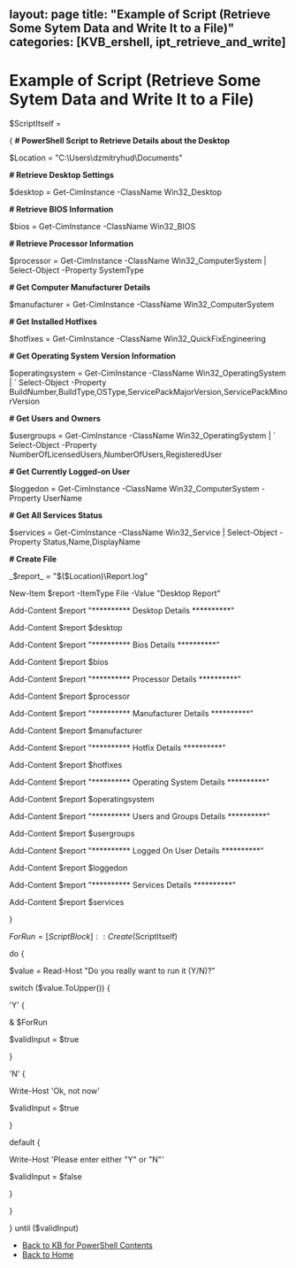 layout: page
title: "Example of Script (Retrieve Some Sytem Data and Write It to a File)"
categories: [KVB_ershell, ipt_retrieve_and_write]
---
# Example of Script (Retrieve Some Sytem Data and Write It to a File)
$ScriptItself = 

{ __# PowerShell Script to Retrieve Details about the Desktop__

$Location = "C:\Users\dzmitryhud\Documents"

__# Retrieve Desktop Settings__

$desktop = Get-CimInstance -ClassName Win32_Desktop

__# Retrieve BIOS Information__

$bios = Get-CimInstance -ClassName Win32_BIOS

__# Retrieve Processor Information__

$processor = Get-CimInstance -ClassName Win32_ComputerSystem | Select-Object -Property SystemType

__# Get Computer Manufacturer Details__

$manufacturer = Get-CimInstance -ClassName Win32_ComputerSystem

__# Get Installed Hotfixes__

$hotfixes = Get-CimInstance -ClassName Win32_QuickFixEngineering

__# Get Operating System Version Information__

$operatingsystem = Get-CimInstance -ClassName Win32_OperatingSystem | `
    Select-Object -Property BuildNumber,BuildType,OSType,ServicePackMajorVersion,ServicePackMinorVersion

__# Get Users and Owners__

$usergroups = Get-CimInstance -ClassName Win32_OperatingSystem | `
    Select-Object -Property NumberOfLicensedUsers,NumberOfUsers,RegisteredUser

__# Get Currently Logged-on User__

$loggedon = Get-CimInstance -ClassName Win32_ComputerSystem -Property UserName

__# Get All Services Status__

$services = Get-CimInstance -ClassName Win32_Service | Select-Object -Property Status,Name,DisplayName


__# Create File__

_$report_ = "$($Location)\Report.log"

New-Item $report -ItemType File -Value "Desktop Report"

Add-Content $report "********** Desktop Details **********"

Add-Content $report $desktop

Add-Content $report "********** Bios Details **********"

Add-Content $report $bios

Add-Content $report "********** Processor Details **********"

Add-Content $report $processor

Add-Content $report "********** Manufacturer Details **********"

Add-Content $report $manufacturer

Add-Content $report "********** Hotfix Details **********"

Add-Content $report $hotfixes

Add-Content $report "********** Operating System Details **********"

Add-Content $report $operatingsystem

Add-Content $report "********** Users and Groups Details **********"

Add-Content $report $usergroups

Add-Content $report "********** Logged On User Details **********"

Add-Content $report $loggedon

Add-Content $report "********** Services Details **********"

Add-Content $report $services

}

$ForRun = [ScriptBlock]::Create($ScriptItself)

do {

$value = Read-Host "Do you really want to run it (Y/N)?"

switch ($value.ToUpper()) {

'Y' {

& $ForRun
           
$validInput = $true
        
}
        
'N' {

Write-Host 'Ok, not now'

$validInput = $true

}

default {

Write-Host 'Please enter either "Y" or "N"'

$validInput = $false

}

}

} until ($validInput)

- [Back to KB for PowerShell Contents](https://dzmitry-h.github.io/personalbrand/KB_Powershell/kb_for_powershell/)
- [Back to Home](https://dzmitry-h.github.io/personalbrand/)

